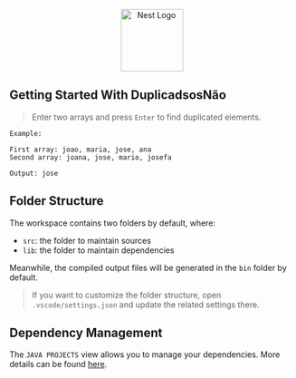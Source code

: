 <p align="center">
  <a href="http://nestjs.com/" target="blank"><img src="https://www.svgrepo.com/download/452234/java.svg" height="110" alt="Nest Logo" /></a>
</p>

## Getting Started With DuplicadsosNão

> Enter two arrays and press `Enter` to find duplicated elements.

```
Example: 

First array: joao, maria, jose, ana
Second array: joana, jose, mario, josefa

Output: jose
```

## Folder Structure

The workspace contains two folders by default, where:

- `src`: the folder to maintain sources
- `lib`: the folder to maintain dependencies

Meanwhile, the compiled output files will be generated in the `bin` folder by default.

> If you want to customize the folder structure, open `.vscode/settings.json` and update the related settings there.

## Dependency Management

The `JAVA PROJECTS` view allows you to manage your dependencies. More details can be found [here](https://github.com/microsoft/vscode-java-dependency#manage-dependencies).
